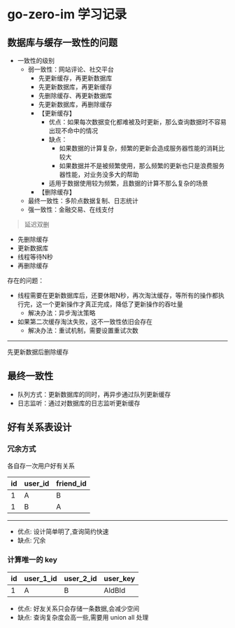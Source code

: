 # go-zero-im 学习记录

## 数据库与缓存一致性的问题

- 一致性的级别
  - 弱一致性：网站评论、社交平台
    - 先更新缓存，再更新数据库
    - 先更新数据库，再更新缓存
    - 先删除缓存、再更新数据库
    - 先更新数据库，再删除缓存
    - 【更新缓存】
      - 优点：如果每次数据变化都难被及时更新，那么查询数据时不容易出现不命中的情况
      - 缺点：
        - 如果数据的计算复杂，频繁的更新会造成服务器性能的消耗比较大
        - 如果数据并不是被频繁使用，那么频繁的更新也只是浪费服务器性能，对业务没多大的帮助
      - 适用于数据使用较为频繁，且数据的计算不那么复杂的场景
    - 【删除缓存】
  - 最终一致性：多阶点数据复制、日志统计
  - 强一致性：金融交易、在线支付


>延迟双删

- 先删除缓存
- 更新数据库
- 线程等待N秒
- 再删除缓存

存在的问题：
- 线程需要在更新数据库后，还要休眠N秒，再次淘汰缓存，等所有的操作都执行完，这一个更新操作才真正完成，降低了更新操作的吞吐量
  - 解决办法：异步淘汰策略
- 如果第二次缓存淘汰失败，这不一致性依旧会存在
  - 解决办法：重试机制，需要设置重试次数

---

先更新数据后删除缓存

## 最终一致性

- 队列方式：更新数据库的同时，再异步通过队列更新缓存
- 日志监听：通过对数据库的日志监听更新缓存

## 好有关系表设计

### 冗余方式

各自存一次用户好有关系

| id | user_id | friend_id |
|----|---------|-----------|
| 1  | A       | B         |
| 1  | B       | A         |
-----------------------------

- 优点: 设计简单明了,查询简约快速
- 缺点: 冗余

### 计算唯一的 key

| id | user_1_id | user_2_id | user_key |
|----|-----------|-----------|----------|
| 1  | A         | B         | AldBld   |

- 优点: 好友关系只会存储一条数据,会减少空间
- 缺点: 查询复杂度会高一些,需要用 union all 处理

